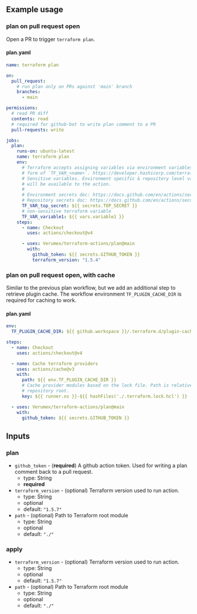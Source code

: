 ## Example usage

### plan on pull request open

Open a PR to trigger `terraform plan`.

#### plan.yaml

```yaml
name: terraform plan

on:
  pull_request:
    # run plan only on PRs against 'main' branch
    branches:
      - main

permissions:
  # read PR diff
  contents: read
  # required for github-bot to write plan comment to a PR
  pull-requests: write

jobs:
  plan:
    runs-on: ubuntu-latest
    name: terraform plan
    env:
      # Terraform accepts assigning variables via environment variables in a
      # form of `TF_VAR_<name>`. https://developer.hashicorp.com/terraform/language/values/variables#environment-variables
      # Sensitive variables. Environment specific & repository level variables
      # will be available to the action.
      #
      # Environment secrets doc: https://docs.github.com/en/actions/security-guides/using-secrets-in-github-actions#creating-secrets-for-an-environment
      # Repository secrets doc: https://docs.github.com/en/actions/security-guides/using-secrets-in-github-actions
      TF_VAR_top_secret: ${{ secrets.TOP_SECRET }}
      # non-sensitive terraform variable
      TF_VAR_variable1: ${{ vars.variable1 }}
    steps:
      - name: Checkout
        uses: actions/checkout@v4

      - uses: Verumex/terraform-actions/plan@main
        with:
          github_token: ${{ secrets.GITHUB_TOKEN }}
          terraform_version: "1.5.4"
```

### plan on pull request open, with cache

Similar to the previous plan workflow, but we add an additional step to retrieve
plugin cache. The workflow environment `TF_PLUGIN_CACHE_DIR` is required for
caching to work.

#### plan.yaml

```yaml
env:
  TF_PLUGIN_CACHE_DIR: ${{ github.workspace }}/.terraform.d/plugin-cache

steps:
  - name: Checkout
    uses: actions/checkout@v4

  - name: Cache terraform providers
    uses: actions/cache@v3
    with:
      path: ${{ env.TF_PLUGIN_CACHE_DIR }}
      # Cache provider modules based on the lock file. Path is relative from
      # repository root.
      key: ${{ runner.os }}-${{ hashFiles('./.terraform.lock.hcl') }}

  - uses: Verumex/terraform-actions/plan@main
    with:
      github_token: ${{ secrets.GITHUB_TOKEN }}
```

## Inputs

### plan

- `github_token` - (**required**) A github action token. Used for writing a plan comment back to a pull request.
  - type: String
  - **required**
- `terraform_version` - (optional) Terraform version used to run action.
  - type: String
  - optional
  - default: `"1.5.7"`
- `path` - (optional) Path to Terraform root module
  - type: String
  - optional
  - default: `"./"`

### apply

- `terraform_version` - (optional) Terraform version used to run action.
  - type: String
  - optional
  - default: `"1.5.7"`
- `path` - (optional) Path to Terraform root module
  - type: String
  - optional
  - default: `"./"`
